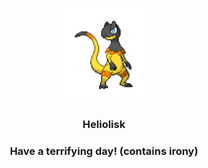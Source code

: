 <p align="center">
    <img src="https://raw.githubusercontent.com/PokeAPI/sprites/master/sprites/pokemon/695.png" width="150" height="150">
</p>
<h3 align="center"> <b>Heliolisk</b></h3>
<h3 align="center">Have a terrifying day! (contains irony)</h3>
